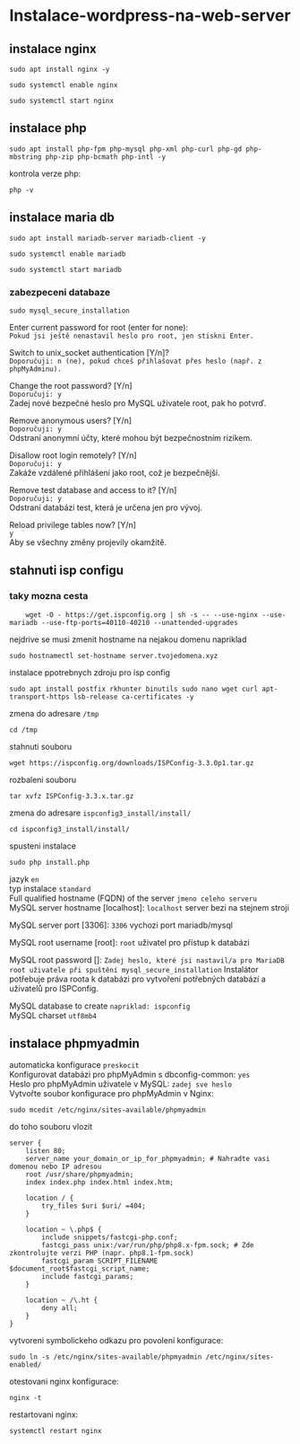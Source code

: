 # Instalace-wordpress-na-web-server

## instalace nginx

```
sudo apt install nginx -y  
```
```
sudo systemctl enable nginx  
```
```
sudo systemctl start nginx  
```
 

## instalace php 
```
sudo apt install php-fpm php-mysql php-xml php-curl php-gd php-mbstring php-zip php-bcmath php-intl -y  
```
kontrola verze php: 
```
php -v
```

## instalace maria db
```
sudo apt install mariadb-server mariadb-client -y  
```
```
sudo systemctl enable mariadb  
```
```
sudo systemctl start mariadb  
```

### zabezpeceni databaze
```
sudo mysql_secure_installation  
```

Enter current password for root (enter for none):  
   `Pokud jsi ještě nenastavil heslo pro root, jen stiskni Enter.`  

Switch to unix_socket authentication [Y/n]?  
   `Doporučuji: n (ne), pokud chceš přihlašovat přes heslo (např. z phpMyAdminu).`  

Change the root password? [Y/n]  
  `Doporučuji: y`  
  Zadej nové bezpečné heslo pro MySQL uživatele root, pak ho potvrď.  

Remove anonymous users? [Y/n]  
  `Doporučuji: y`  
  Odstraní anonymní účty, které mohou být bezpečnostním rizikem.  

Disallow root login remotely? [Y/n]  
  `Doporučuji: y`  
  Zakáže vzdálené přihlášení jako root, což je bezpečnější.  

Remove test database and access to it? [Y/n]  
  `Doporučuji: y`  
  Odstraní databázi test, která je určena jen pro vývoj.  

Reload privilege tables now? [Y/n]  
  `y`  
Aby se všechny změny projevily okamžitě.  

## stahnuti isp configu
### taky mozna cesta
```
    wget -O - https://get.ispconfig.org | sh -s -- --use-nginx --use-mariadb --use-ftp-ports=40110-40210 --unattended-upgrades
```
nejdrive se musi zmenit hostname na nejakou domenu napriklad 
```
sudo hostnamectl set-hostname server.tvojedomena.xyz
```
instalace ppotrebnych zdroju pro isp config
```
sudo apt install postfix rkhunter binutils sudo nano wget curl apt-transport-https lsb-release ca-certificates -y
```
zmena do adresare `/tmp`
```
cd /tmp
```
stahnuti souboru 
```
wget https://ispconfig.org/downloads/ISPConfig-3.3.0p1.tar.gz
```
rozbaleni souboru
```
tar xvfz ISPConfig-3.3.x.tar.gz
```
zmena do adresare `ispconfig3_install/install/`
```
cd ispconfig3_install/install/
```
spusteni instalace
```
sudo php install.php
```
jazyk `en`  
typ instalace `standard`  
Full qualified hostname (FQDN) of the server `jmeno celeho serveru`  
MySQL server hostname [localhost]: `localhost` server bezi na stejnem stroji  

MySQL server port [3306]: `3306` vychozi port mariadb/mysql  

MySQL root username [root]: `root` uživatel pro přístup k databázi  

MySQL root password []: `Zadej heslo, které jsi nastavil/a pro MariaDB root uživatele při spuštění mysql_secure_installation` Instalátor potřebuje práva roota k databázi pro vytvoření potřebných databází a uživatelů pro ISPConfig.  

MySQL database to create `napriklad: ispconfig`  
MySQL charset `utf8mb4`  

## instalace phpmyadmin
automaticka konfigurace `preskocit`  
Konfigurovat databázi pro phpMyAdmin s dbconfig-common: `yes`  
Heslo pro phpMyAdmin uživatele v MySQL: `zadej sve heslo`  
Vytvořte soubor konfigurace pro phpMyAdmin v Nginx:
```
sudo mcedit /etc/nginx/sites-available/phpmyadmin
```
do toho souboru vlozit
```
server {
    listen 80;
    server_name your_domain_or_ip_for_phpmyadmin; # Nahradte vasi domenou nebo IP adresou
    root /usr/share/phpmyadmin;
    index index.php index.html index.htm;

    location / {
        try_files $uri $uri/ =404;
    }

    location ~ \.php$ {
        include snippets/fastcgi-php.conf;
        fastcgi_pass unix:/var/run/php/php8.x-fpm.sock; # Zde zkontrolujte verzi PHP (napr. php8.1-fpm.sock)
        fastcgi_param SCRIPT_FILENAME $document_root$fastcgi_script_name;
        include fastcgi_params;
    }

    location ~ /\.ht {
        deny all;
    }
}
```
vytvoreni symbolickeho odkazu pro povolení konfigurace:
```
sudo ln -s /etc/nginx/sites-available/phpmyadmin /etc/nginx/sites-enabled/
```
otestovani nginx konfigurace:
```
nginx -t
```
restartovani nginx:
```
systemctl restart nginx
```
